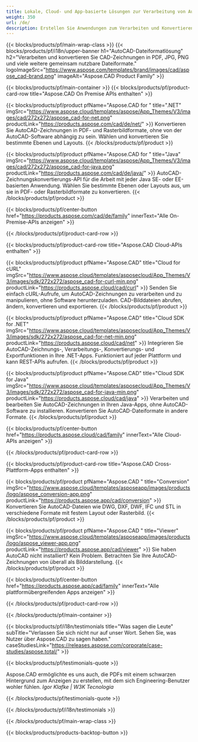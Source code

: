 ```yaml
---
title: Lokale, Cloud- und App-basierte Lösungen zur Verarbeitung von AutoCAD-Dateien 
weight: 350
url: /de/
description: Erstellen Sie Anwendungen zum Verarbeiten und Konvertieren von AutoCAD-Zeichnungen über On-Premise-APIs oder Cloud-basierte SDKs. Verwenden Sie plattformübergreifende Apps zum Rendern oder Konvertieren von AutoCAD-Dateien.
---
```


{{< blocks/products/pf/main-wrap-class >}}
{{< blocks/products/pf/i18n/upper-banner h1="AutoCAD-Dateiformatlösung" h2="Verarbeiten und konvertieren Sie CAD-Zeichnungen in PDF, JPG, PNG und viele weitere gemeinsam nutzbare Dateiformate." logoImageSrc="https://www.aspose.com/templates/brand/images/cad/aspose_cad-brand.png" imageAlt="Aspose.CAD Product Family" >}}

{{< blocks/products/pf/main-container >}}
{{< blocks/products/pf/product-card-row title="Aspose.CAD On Premise APIs enthalten" >}}

{{< blocks/products/pf/product pfName="Aspose.CAD for " title=".NET" imgSrc="https://www.aspose.cloud/templates/aspose/App_Themes/V3/images/cad/272x272/aspose_cad-for-net.png" productLink="https://products.aspose.com/cad/de/net/" >}}
Konvertieren Sie AutoCAD-Zeichnungen in PDF- und Rasterbildformate, ohne von der AutoCAD-Software abhängig zu sein. Wählen und konvertieren Sie bestimmte Ebenen und Layouts.
{{< /blocks/products/pf/product >}}

{{< blocks/products/pf/product pfName="Aspose.CAD for " title="Java" imgSrc="https://www.aspose.cloud/templates/aspose/App_Themes/V3/images/cad/272x272/aspose_cad-for-java.png" productLink="https://products.aspose.com/cad/de/java/" >}}
AutoCAD-Zeichnungskonvertierungs-API für die Arbeit mit jeder Java SE- oder EE-basierten Anwendung. Wählen Sie bestimmte Ebenen oder Layouts aus, um sie in PDF- oder Rasterbildformate zu konvertieren.
{{< /blocks/products/pf/product >}}

{{< blocks/products/pf/center-button href="https://products.aspose.com/cad/de/family" innerText="Alle On-Premise-APIs anzeigen" >}}

{{< /blocks/products/pf/product-card-row >}}

{{< blocks/products/pf/product-card-row title="Aspose.CAD Cloud-APIs enthalten" >}}

{{< blocks/products/pf/product pfName="Aspose.CAD" title="Cloud for cURL" imgSrc="https://www.aspose.cloud/templates/asposecloud/App_Themes/V3/images/sdk/272x272/aspose_cad-for-curl-min.png" productLink="https://products.aspose.cloud/cad/curl" >}}
Senden Sie einfach cURL-Aufrufe, um AutoCAD-Zeichnungen zu verarbeiten und zu manipulieren, ohne Software herunterzuladen. CAD-Bilddateien abrufen, ändern, konvertieren und exportieren.
{{< /blocks/products/pf/product >}}

{{< blocks/products/pf/product pfName="Aspose.CAD" title="Cloud SDK for .NET" imgSrc="https://www.aspose.cloud/templates/asposecloud/App_Themes/V3/images/sdk/272x272/aspose_cad-for-net-min.png" productLink="https://products.aspose.cloud/cad/net" >}}
Integrieren Sie AutoCAD-Zeichnungs-, Verarbeitungs-, Konvertierungs- und Exportfunktionen in Ihre .NET-Apps. Funktioniert auf jeder Plattform und kann REST-APIs aufrufen.
{{< /blocks/products/pf/product >}}

{{< blocks/products/pf/product pfName="Aspose.CAD" title="Cloud SDK for Java" imgSrc="https://www.aspose.cloud/templates/asposecloud/App_Themes/V3/images/sdk/272x272/aspose_cad-for-java-min.png" productLink="https://products.aspose.cloud/cad/java" >}}
Verarbeiten und bearbeiten Sie AutoCAD-Zeichnungen in Ihren Java-Apps, ohne AutoCAD-Software zu installieren. Konvertieren Sie AutoCAD-Dateiformate in andere Formate.
{{< /blocks/products/pf/product >}}

{{< blocks/products/pf/center-button href="https://products.aspose.cloud/cad/family" innerText="Alle Cloud-APIs anzeigen" >}}

{{< /blocks/products/pf/product-card-row >}}

{{< blocks/products/pf/product-card-row title="Aspose.CAD Cross-Plattform-Apps enthalten" >}}

{{< blocks/products/pf/product pfName="Aspose.CAD " title="Conversion" imgSrc="https://www.aspose.cloud/templates/asposeapp/images/products/logo/aspose_conversion-app.png" productLink="https://products.aspose.app/cad/conversion" >}}
Konvertieren Sie AutoCAD-Dateien wie DWG, DXF, DWF, IFC und STL in verschiedene Formate mit festem Layout oder Rasterbild.
{{< /blocks/products/pf/product >}}

{{< blocks/products/pf/product pfName="Aspose.CAD " title="Viewer" imgSrc="https://www.aspose.cloud/templates/asposeapp/images/products/logo/aspose_viewer-app.png" productLink="https://products.aspose.app/cad/viewer" >}}
Sie haben AutoCAD nicht installiert? Kein Problem. Betrachten Sie Ihre AutoCAD-Zeichnungen von überall als Bilddarstellung. 
{{< /blocks/products/pf/product >}}

{{< blocks/products/pf/center-button href="https://products.aspose.app/cad/family" innerText="Alle plattformübergreifenden Apps anzeigen" >}}

{{< /blocks/products/pf/product-card-row >}}

{{< /blocks/products/pf/main-container >}}

{{< blocks/products/pf/i18n/testimonials title="Was sagen die Leute" subTitle="Verlassen Sie sich nicht nur auf unser Wort. Sehen Sie, was Nutzer über Aspose.CAD zu sagen haben." caseStudiesLink="https://releases.aspose.com/corporate/case-studies/aspose.total/" >}}

{{< blocks/products/pf/testimonials-quote >}}
<p class="first">
 Aspose.CAD ermöglichte es uns auch, die PDFs mit einem schwarzen Hintergrund zum Anzeigen zu erstellen, mit dem sich Engineering-Benutzer wohler fühlen.
 <em>
  Igor Klafke | W3K Tecnologia
 </em>
</p>

{{< /blocks/products/pf/testimonials-quote >}}

{{< /blocks/products/pf/i18n/testimonials >}}

{{< /blocks/products/pf/main-wrap-class >}}

{{< blocks/products/products-backtop-button >}}